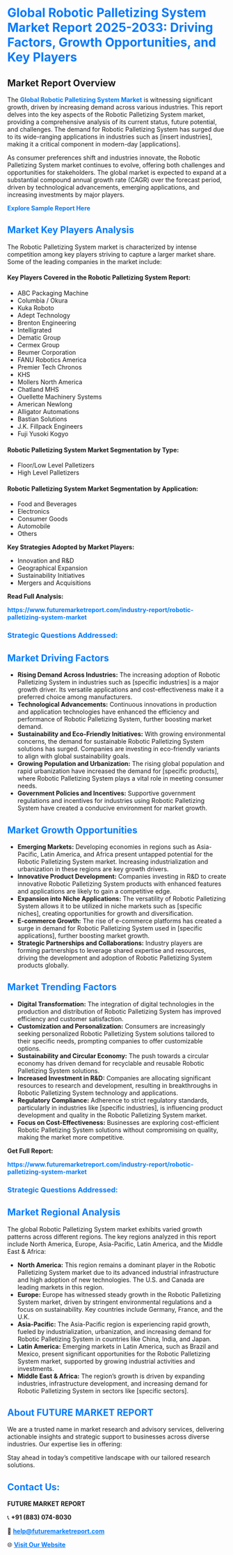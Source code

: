<h1 style="color: #007BFF;">Global Robotic Palletizing System Market Report 2025-2033: Driving Factors, Growth Opportunities, and Key Players</h1>

<section id="overview">
<h2>Market Report Overview</h2>
<p>The <a href="https://www.futuremarketreport.com/industry-report/robotic-palletizing-system-market" style="color: #007BFF; text-decoration: none;"><strong>Global Robotic Palletizing System Market</strong></a> is witnessing significant growth, driven by increasing demand across various industries. This report delves into the key aspects of the Robotic Palletizing System market, providing a comprehensive analysis of its current status, future potential, and challenges. The demand for Robotic Palletizing System has surged due to its wide-ranging applications in industries such as [insert industries], making it a critical component in modern-day [applications].</p>
<p>As consumer preferences shift and industries innovate, the Robotic Palletizing System market continues to evolve, offering both challenges and opportunities for stakeholders. The global market is expected to expand at a substantial compound annual growth rate (CAGR) over the forecast period, driven by technological advancements, emerging applications, and increasing investments by major players.</p>
</section>

<section id="overview">
<p><a href="https://www.futuremarketreport.com/request-sample/reportId=56044" style="color: #007BFF; text-decoration: none;"><strong>Explore Sample Report Here</strong></a></p>
</section>

<section id="key-players">
<h2 style="color: #007BFF;">Market Key Players Analysis</h2>
<p>The Robotic Palletizing System market is characterized by intense competition among key players striving to capture a larger market share. Some of the leading companies in the market include:</p>
<h4>Key Players Covered in the Robotic Palletizing System Report:</h4>
<ul><li>ABC Packaging Machine</li><li>Columbia / Okura</li><li>Kuka Roboto</li><li>Adept Technology</li><li>Brenton Engineering</li><li>Intelligrated</li><li>Dematic Group</li><li>Cermex Group</li><li>Beumer Corporation</li><li>FANU Robotics America</li><li>Premier Tech Chronos</li><li>KHS</li><li>Mollers North America</li><li>Chatland MHS</li><li>Ouellette Machinery Systems</li><li>American Newlong</li><li>Alligator Automations</li><li>Bastian Solutions</li><li>J.K. Fillpack Engineers</li><li>Fuji Yusoki Kogyo</li></ul>
<h4>Robotic Palletizing System Market Segmentation by Type:</h4>
<ul><li>Floor/Low Level Palletizers</li><li>High Level Palletizers</li></ul>

<h4>Robotic Palletizing System Market Segmentation by Application:</h4>
<ul><li>Food and Beverages</li><li>Electronics</li><li>Consumer Goods</li><li>Automobile</li><li>Others</li></ul>
<p><strong>Key Strategies Adopted by Market Players:</strong></p>
<ul>
<li>Innovation and R&D</li>
<li>Geographical Expansion</li>
<li>Sustainability Initiatives</li>
<li>Mergers and Acquisitions</li>
</ul>
</section>

<section>
<p><strong>Read Full Analysis: </strong></p><a href="https://www.futuremarketreport.com/industry-report/robotic-palletizing-system-market" style="color: #007BFF; text-decoration: none;"><strong>https://www.futuremarketreport.com/industry-report/robotic-palletizing-system-market</strong></a>
<h3 style="color: #007BFF;">Strategic Questions Addressed:</h3>
</section>

<section id="driving-factors">
<h2 style="color: #007BFF;">Market Driving Factors</h2>
<ul>
<li><strong>Rising Demand Across Industries:</strong> The increasing adoption of Robotic Palletizing System in industries such as [specific industries] is a major growth driver. Its versatile applications and cost-effectiveness make it a preferred choice among manufacturers.</li>
<li><strong>Technological Advancements:</strong> Continuous innovations in production and application technologies have enhanced the efficiency and performance of Robotic Palletizing System, further boosting market demand.</li>
<li><strong>Sustainability and Eco-Friendly Initiatives:</strong> With growing environmental concerns, the demand for sustainable Robotic Palletizing System solutions has surged. Companies are investing in eco-friendly variants to align with global sustainability goals.</li>
<li><strong>Growing Population and Urbanization:</strong> The rising global population and rapid urbanization have increased the demand for [specific products], where Robotic Palletizing System plays a vital role in meeting consumer needs.</li>
<li><strong>Government Policies and Incentives:</strong> Supportive government regulations and incentives for industries using Robotic Palletizing System have created a conducive environment for market growth.</li>
</ul>
</section>

<section id="growth-opportunities">
<h2 style="color: #007BFF;">Market Growth Opportunities</h2>
<ul>
<li><strong>Emerging Markets:</strong> Developing economies in regions such as Asia-Pacific, Latin America, and Africa present untapped potential for the Robotic Palletizing System market. Increasing industrialization and urbanization in these regions are key growth drivers.</li>
<li><strong>Innovative Product Development:</strong> Companies investing in R&D to create innovative Robotic Palletizing System products with enhanced features and applications are likely to gain a competitive edge.</li>
<li><strong>Expansion into Niche Applications:</strong> The versatility of Robotic Palletizing System allows it to be utilized in niche markets such as [specific niches], creating opportunities for growth and diversification.</li>
<li><strong>E-commerce Growth:</strong> The rise of e-commerce platforms has created a surge in demand for Robotic Palletizing System used in [specific applications], further boosting market growth.</li>
<li><strong>Strategic Partnerships and Collaborations:</strong> Industry players are forming partnerships to leverage shared expertise and resources, driving the development and adoption of Robotic Palletizing System products globally.</li>
</ul>
</section>

<section id="trending-factors">
<h2 style="color: #007BFF;">Market Trending Factors</h2>
<ul>
<li><strong>Digital Transformation:</strong> The integration of digital technologies in the production and distribution of Robotic Palletizing System has improved efficiency and customer satisfaction.</li>
<li><strong>Customization and Personalization:</strong> Consumers are increasingly seeking personalized Robotic Palletizing System solutions tailored to their specific needs, prompting companies to offer customizable options.</li>
<li><strong>Sustainability and Circular Economy:</strong> The push towards a circular economy has driven demand for recyclable and reusable Robotic Palletizing System solutions.</li>
<li><strong>Increased Investment in R&D:</strong> Companies are allocating significant resources to research and development, resulting in breakthroughs in Robotic Palletizing System technology and applications.</li>
<li><strong>Regulatory Compliance:</strong> Adherence to strict regulatory standards, particularly in industries like [specific industries], is influencing product development and quality in the Robotic Palletizing System market.</li>
<li><strong>Focus on Cost-Effectiveness:</strong> Businesses are exploring cost-efficient Robotic Palletizing System solutions without compromising on quality, making the market more competitive.</li>
</ul>
</section>

<section>
<p><strong>Get Full Report: </strong></p><a href="https://www.futuremarketreport.com/industry-report/robotic-palletizing-system-market" style="color: #007BFF; text-decoration: none;"><strong>https://www.futuremarketreport.com/industry-report/robotic-palletizing-system-market</strong></a>
<h3 style="color: #007BFF;">Strategic Questions Addressed:</h3>
</section>


<section id="regional-analysis">
<h2 style="color: #007BFF;">Market Regional Analysis</h2>
<p>The global Robotic Palletizing System market exhibits varied growth patterns across different regions. The key regions analyzed in this report include North America, Europe, Asia-Pacific, Latin America, and the Middle East & Africa:</p>
<ul>
<li><strong>North America:</strong> This region remains a dominant player in the Robotic Palletizing System market due to its advanced industrial infrastructure and high adoption of new technologies. The U.S. and Canada are leading markets in this region.</li>
<li><strong>Europe:</strong> Europe has witnessed steady growth in the Robotic Palletizing System market, driven by stringent environmental regulations and a focus on sustainability. Key countries include Germany, France, and the U.K.</li>
<li><strong>Asia-Pacific:</strong> The Asia-Pacific region is experiencing rapid growth, fueled by industrialization, urbanization, and increasing demand for Robotic Palletizing System in countries like China, India, and Japan.</li>
<li><strong>Latin America:</strong> Emerging markets in Latin America, such as Brazil and Mexico, present significant opportunities for the Robotic Palletizing System market, supported by growing industrial activities and investments.</li>
<li><strong>Middle East & Africa:</strong> The region’s growth is driven by expanding industries, infrastructure development, and increasing demand for Robotic Palletizing System in sectors like [specific sectors].</li>
</ul>
</section>

<footer>
<h2 style="color: #007BFF;">About FUTURE MARKET REPORT</h2>
<p>We are a trusted name in market research and advisory services, delivering actionable insights and strategic support to businesses across diverse industries. Our expertise lies in offering:</p>

<p>Stay ahead in today’s competitive landscape with our tailored research solutions.</p>

<h2 style="color: #007BFF;">Contact Us:</h2>
<p><strong>FUTURE MARKET REPORT</strong></p>
<p>📞 <strong>+91 (883) 074-8030</strong></p>
<p>📧 <strong><a href="mailto:help@futuremarketreport.com" style="color: #007BFF;">help@futuremarketreport.com</a></strong></p>
<p>🌐 <strong><a href="https://www.futuremarketreport.com/" style="color: #007BFF;">Visit Our Website</a></strong></p>
</footer>